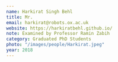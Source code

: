 ```yaml
---
name: Harkirat Singh Behl
title: Mr.
email: harkirat@robots.ox.ac.uk
website: https://harkiratbehl.github.io/
note: Examined by Professor Ramin Zabih
category: Graduated PhD Students
photo: "/images/people/Harkirat.jpeg"
year: 2018
---
```

